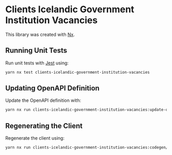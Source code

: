 # Clients Icelandic Government Institution Vacancies

This library was created with [Nx](https://nx.dev).

## Running Unit Tests

Run unit tests with [Jest](https://jestjs.io) using:

```bash
yarn nx test clients-icelandic-government-institution-vacancies
```

## Updating OpenAPI Definition

Update the OpenAPI definition with:

```bash
yarn nx run clients-icelandic-government-institution-vacancies:update-openapi-document
```

## Regenerating the Client

Regenerate the client using:

```bash
yarn nx run clients-icelandic-government-institution-vacancies:codegen/backend-client
```

